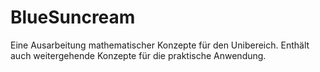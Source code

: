 # BlueSuncream
Eine Ausarbeitung mathematischer Konzepte für den Unibereich. Enthält auch weitergehende Konzepte für die praktische Anwendung.
